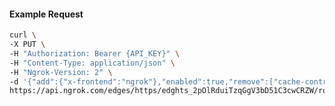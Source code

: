 <!-- Code generated for API Clients. DO NOT EDIT. -->

#### Example Request

```bash
curl \
-X PUT \
-H "Authorization: Bearer {API_KEY}" \
-H "Content-Type: application/json" \
-H "Ngrok-Version: 2" \
-d '{"add":{"x-frontend":"ngrok"},"enabled":true,"remove":["cache-control"]}' \
https://api.ngrok.com/edges/https/edghts_2pOlRduiTzqGgV3bD51C3cwCRZW/routes/edghtsrt_2pOlRdrdJ6899hUuaewJDPFEQI1/request_headers
```
